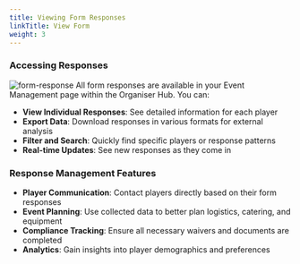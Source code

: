 ```yaml
---
title: Viewing Form Responses
linkTitle: View Form
weight: 3
---
```


### Accessing Responses

![form-response](/images/docs/organisers/organiser-hub/form-response.png)
All form responses are available in your Event Management page within the Organiser Hub. You can:

- **View Individual Responses**: See detailed information for each player
- **Export Data**: Download responses in various formats for external analysis
- **Filter and Search**: Quickly find specific players or response patterns
- **Real-time Updates**: See new responses as they come in

### Response Management Features

- **Player Communication**: Contact players directly based on their form responses
- **Event Planning**: Use collected data to better plan logistics, catering, and equipment
- **Compliance Tracking**: Ensure all necessary waivers and documents are completed
- **Analytics**: Gain insights into player demographics and preferences
